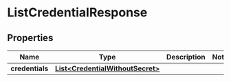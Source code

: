

# ListCredentialResponse


## Properties

| Name | Type | Description | Notes |
|------------ | ------------- | ------------- | -------------|
|**credentials** | [**List&lt;CredentialWithoutSecret&gt;**](CredentialWithoutSecret.md) |  |  |



